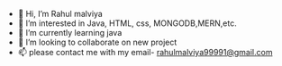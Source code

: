- 👋 Hi, I’m Rahul malviya
- 👀 I’m interested in Java, HTML, css, MONGODB,MERN,etc.
- 🌱 I’m currently learning java
- 💞️ I’m looking to collaborate on new project
- 📫 please contact me with my email- rahulmalviya99991@gmail.com


<!---
Rahulmalviya998/Rahulmalviya998 is a ✨ special ✨ repository because its `README.md` (this file) appears on your GitHub profile.
You can click the Preview link to take a look at your changes.
--->
